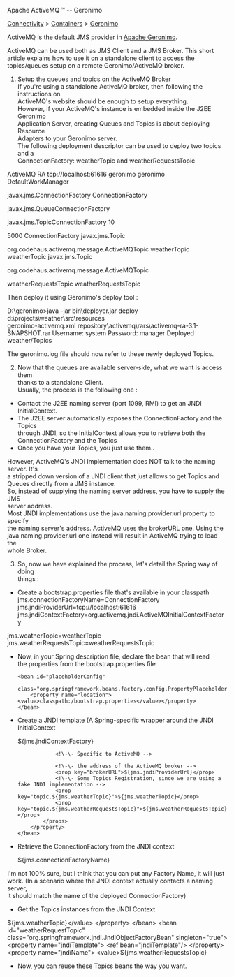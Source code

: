 Apache ActiveMQ ™ -- Geronimo 

[Connectivity](connectivity.md) > [Containers](Connectivity/containers.md) > [Geronimo](Connectivity/ContainersConnectivity/Containers/Connectivity/Containers/geronimo.md)


ActiveMQ is the default JMS provider in [Apache Geronimo](http://geronimo.apache.org).

ActiveMQ can be used both as JMS Client and a JMS Broker. This short  
article explains how to use it on a standalone client to access the  
topics/queues setup on a remote Geronimo/ActiveMQ broker.

1) Setup the queues and topics on the ActiveMQ Broker  
If you're using a standalone ActiveMQ broker, then following the instructions on  
ActiveMQ's website should be enough to setup everything.  
However, if your ActiveMQ's instance is embedded inside the J2EE Geronimo  
Application Server, creating Queues and Topics is about deploying Resource  
Adapters to your Geronimo server.  
The following deployment descriptor can be used to deploy two topics and a  
ConnectionFactory: weatherTopic and weatherRequestsTopic

<?xml version="1.0" encoding="UTF-8"?>
<connector xmlns="http://geronimo.apache.org/xml/ns/j2ee/connector"
    version="1.5"
    configId="weather/Topics"
    parentId="org/apache/geronimo/SystemJMS">
    <resourceadapter>
        <resourceadapter-instance>
            <resourceadapter-name>ActiveMQ RA</resourceadapter-name>
            <config-property-setting name="ServerUrl">tcp://localhost:61616</config-property-setting>
            <config-property-setting name="UserName">geronimo</config-property-setting>
            <config-property-setting name="Password">geronimo</config-property-setting>
            <workmanager>
                <gbean-link>DefaultWorkManager</gbean-link>
            </workmanager>
        </resourceadapter-instance>
        <outbound-resourceadapter>
            <connection-definition>

<connectionfactory-interface>javax.jms.ConnectionFactory</connectionfactory-interface>
                <connectiondefinition-instance>
                    <name>ConnectionFactory</name>

<implemented-interface>javax.jms.QueueConnectionFactory</implemented-interface>

<implemented-interface>javax.jms.TopicConnectionFactory</implemented-interface>
                    <connectionmanager>
                        <xa-transaction>
                            <transaction-caching/>
                        </xa-transaction>
                        <single-pool>
                            <max-size>10</max-size>

<blocking-timeout-milliseconds>5000</blocking-timeout-milliseconds>
                            <match-one/>
                        </single-pool>
                    </connectionmanager>
                    <global-jndi-name>ConnectionFactory</global-jndi-name>
                    <!--
<credential-interface>javax.resource.spi.security.PasswordCredential</credential-interface>
-->
                </connectiondefinition-instance>
            </connection-definition>
        </outbound-resourceadapter>
    </resourceadapter>
    <adminobject>
        <adminobject-interface>javax.jms.Topic</adminobject-interface>

<adminobject-class>org.codehaus.activemq.message.ActiveMQTopic</adminobject-class>
        <adminobject-instance>
            <message-destination-name>weatherTopic</message-destination-name>
            <config-property-setting
name="PhysicalName">weatherTopic</config-property-setting>
        </adminobject-instance>
    </adminobject>
    <adminobject>
        <adminobject-interface>javax.jms.Topic</adminobject-interface>

<adminobject-class>org.codehaus.activemq.message.ActiveMQTopic</adminobject-class>
        <adminobject-instance>

<message-destination-name>weatherRequestsTopic</message-destination-name>
            <config-property-setting
name="PhysicalName">weatherRequestsTopic</config-property-setting>
        </adminobject-instance>
    </adminobject>

</connector>

Then deploy it using Geronimo's deploy tool :

D:\\geronimo>java -jar bin\\deployer.jar deploy d:\\projects\\weather\\src\\resources\
geronimo-activemq.xml repository\\activemq\\rars\\activemq-ra-3.1-SNAPSHOT.rar
Username: system
Password: manager
Deployed weather/Topics

The geronimo.log file should now refer to these newly deployed Topics.

2) Now that the queues are available server-side, what we want is access them  
thanks to a standalone Client.  
Usually, the process is the following one :

*   Contact the J2EE naming server (port 1099, RMI) to get an JNDI InitialContext.
*   The J2EE server automatically exposes the ConnectionFactory and the Topics  
    through JNDI, so the InitialContext allows you to retrieve both the  
    ConnectionFactory and the Topics
*   Once you have your Topics, you just use them..

However, ActiveMQ's JNDI Implementation does NOT talk to the naming server. It's  
a stripped down version of a JNDI client that just allows to get Topics and  
Queues directly from a JMS instance.  
So, instead of supplying the naming server address, you have to supply the JMS  
server address.  
Most JNDI implementations use the java.naming.provider.url property to specify  
the naming server's address. ActiveMQ uses the brokerURL one. Using the  
java.naming.provider.url one instead will result in ActiveMQ trying to load the  
whole Broker.

3) So, now we have explained the process, let's detail the Spring way of doing  
things :

*   Create a bootstrap.properties file that's available in your classpath  
    jms.connectionFactoryName=ConnectionFactory  
    jms.jndiProviderUrl=tcp://localhost:61616  
    jms.jndiContextFactory=org.activemq.jndi.ActiveMQInitialContextFactory

jms.weatherTopic=weatherTopic  
jms.weatherRequestsTopic=weatherRequestsTopic

*   Now, in your Spring description file, declare the bean that will read  
    the properties from the bootstrap.properties file
    
        <bean id="placeholderConfig" 
              class="org.springframework.beans.factory.config.PropertyPlaceholderConfigurer">
            <property name="location"><value>classpath:/bootstrap.properties</value></property>
        </bean>
    

*   Create a JNDI template (A Spring-specific wrapper around the JNDI InitialContext
    
       <bean id="jndiTemplate" class="org.springframework.jndi.JndiTemplate">
            <property name="environment">
                <props>
                    <prop key="java.naming.factory.initial">${jms.jndiContextFactory}</prop>
    
    				<!\-\- Specific to ActiveMQ -->
    
    				<!\-\- the address of the ActiveMQ broker -->
                    <prop key="brokerURL">${jms.jndiProviderUrl}</prop>
    				<!\-\- Some Topics Registration, since we are using a fake JNDI implementation -->
                    <prop key="topic.${jms.weatherTopic}">${jms.weatherTopic}</prop>
                    <prop key="topic.${jms.weatherRequestsTopic}">${jms.weatherRequestsTopic}</prop>
    			</props>
            </property>
        </bean>
    

*   Retrieve the ConnectionFactory from the JNDI context

    <bean id="internalJmsQueueConnectionFactory"
        class="org.springframework.jndi.JndiObjectFactoryBean">
        <property name="jndiTemplate">
            <ref bean="jndiTemplate"/>
        </property>
        <property name="jndiName">
            <value>${jms.connectionFactoryName}</value>
        </property>
    </bean>

I'm not 100% sure, but I think that you can put any Factory Name, it will just  
work. (In a scenario where the JNDI context actually contacts a naming server,  
it should match the name of the deployed ConnectionFactory)

*   Get the Topics instances from the JNDI Context

<bean id="weatherTopic"
		class="org.springframework.jndi.JndiObjectFactoryBean"
		singleton="true">
        <property name="jndiTemplate">
            <ref bean="jndiTemplate"/>
        </property>
        <property name="jndiName">
            <value>${jms.weatherTopic}</value>
        </property>
	</bean>
<bean id="weatherRequestTopic"
		class="org.springframework.jndi.JndiObjectFactoryBean"
		singleton="true">
        <property name="jndiTemplate">
            <ref bean="jndiTemplate"/>
        </property>
        <property name="jndiName">
            <value>${jms.weatherRequestsTopic}</value>
        </property>
	</bean>

*   Now, you can reuse these Topics beans the way you want.


